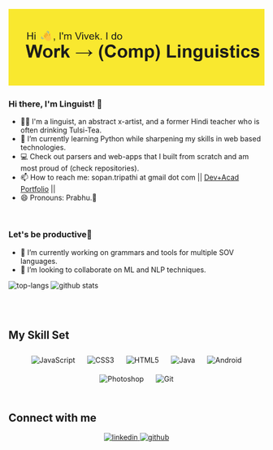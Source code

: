 
![Vivek Tripathi, computational linguist, YT content creator](https://github.com/iamalinguist/iamalinguist/blob/f641dc53be3057140ea69d6d95c2c2c8395140eb/header_image.png)


### Hi there, I'm Linguist! 👋
- 💃🏻 I'm a linguist, an abstract x-artist, and a former Hindi teacher who is often drinking Tulsi-Tea.
- 🌱 I’m currently learning Python while sharpening my skills in web based technologies. 
- 💻 Check out parsers and web-apps that I built from scratch and am most proud of (check repositories).
- 📫 How to reach me: sopan.tripathi at gmail dot com || [Dev+Acad Portfolio](https://iamalinguist.github.io/) ||
- 😄 Pronouns: Prabhu.🤪

<br/>


### Let's be productive👋
- 🔭 I’m currently working on grammars and tools for multiple SOV languages.
- 👯 I’m looking to collaborate on ML and NLP techniques.
  
![top-langs](https://github-readme-stats.vercel.app/api/top-langs?username=iamalinguist&show_icons=true&theme=radical)
![github stats](https://github-readme-stats.vercel.app/api?username=iamalinguist&show_icons=true&theme=radical)

<br/>
<br/>  



## My Skill Set  
<div align="center">  
<img style="margin: 10px" src="https://profilinator.rishav.dev/skills-assets/javascript-original.svg" alt="JavaScript" height="50" />  
<img style="margin: 10px" src="https://profilinator.rishav.dev/skills-assets/css3-original-wordmark.svg" alt="CSS3" height="50" />  
<img style="margin: 10px" src="https://profilinator.rishav.dev/skills-assets/html5-original-wordmark.svg" alt="HTML5" height="50" />   
<img style="margin: 10px" src="https://profilinator.rishav.dev/skills-assets/java-original-wordmark.svg" alt="Java" height="50" />  
<img style="margin: 10px" src="https://profilinator.rishav.dev/skills-assets/android-original-wordmark.svg" alt="Android" height="50" />   
<img style="margin: 10px" src="https://profilinator.rishav.dev/skills-assets/photoshop-plain.svg" alt="Photoshop" height="50" />  
<img style="margin: 10px" src="https://profilinator.rishav.dev/skills-assets/git-scm-icon.svg" alt="Git" height="50" />  
</div>  

<br/>  

## Connect with me  
<div align="center"><a href="https://www.linkedin.com/in/vivektripathiji/" target="_blank">
<img src=https://img.shields.io/badge/linkedin-%231E77B5.svg?&style=for-the-badge&logo=linkedin&logoColor=white alt=linkedin style="margin-bottom: 5px;" />
</a>  
<a href="https://github.com/iamalinguist" target="_blank">
<img src=https://img.shields.io/badge/github-%2324292e.svg?&style=for-the-badge&logo=github&logoColor=white alt=github style="margin-bottom: 5px;" />
</a>
<!-- <a href="https://instagram.com/sarah.hart.landolt" target="_blank">
<img src=https://img.shields.io/badge/instagram-%23000000.svg?&style=for-the-badge&logo=instagram&logoColor=white alt=instagram style="margin-bottom: 5px;" />
</a> -->

</div>  
  

<br/>  

<!--
- 🤔 I’m looking for help with ...
- 💬 Ask me about ...
- 📫 How to reach me: ...
- 😄 Pronouns: ...
- ⚡ Fun fact: I won "Best Hair" from my cohort at Nashville Software School due to my wild, untamable curly mane. 
     - Developers.OrderBy(dev => dev.HairSize).Last())-->
